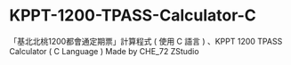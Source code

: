 # KPPT-1200-TPASS-Calculator-C
「基北北桃1200都會通定期票」計算程式 ( 使用 C 語言 ) 、KPPT 1200 TPASS Calculator ( C Language ) Made by CHE_72 ZStudio
